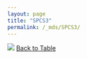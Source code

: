 ```yaml
---
layout: page
title: "SPCS3"
permalink: /_mds/SPCS3/
---
```


![](../../alns_9.28.22/aln_5HSAA103223_0.968.png?raw=true
)
[Back to Table](../../display)
